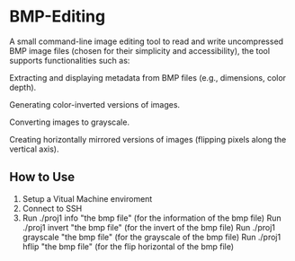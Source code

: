 # BMP-Editing

A small command-line image editing tool to read and write uncompressed BMP image files (chosen for their simplicity and accessibility), the tool supports functionalities such as:

Extracting and displaying metadata from BMP files (e.g., dimensions, color depth).

Generating color-inverted versions of images.

Converting images to grayscale.

Creating horizontally mirrored versions of images (flipping pixels along the vertical axis).

## How to Use
1. Setup a Vitual Machine enviroment
2. Connect to SSH
3. Run ./proj1 info "the bmp file" (for the information of the bmp file)
   Run ./proj1 invert "the bmp file" (for the invert of the bmp file)
   Run ./proj1 grayscale "the bmp file" (for the grayscale of the bmp file)
   Run ./proj1 hflip "the bmp file" (for the flip horizontal of the bmp file)
